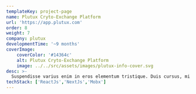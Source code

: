 ```yaml
---
templateKey: project-page
name: Plutux Cryto-Exchange Platform
url: 'https://app.plutux.com'
order: 8
weight: 7
company: plutux
developmentTime: '~9 months'
coverImage:
    coverColor: '#14364c'
    alt: Plutux Cryto-Exchange Platform
    image: ../../src/assets/images/plutux-info-cover.svg
desc: >-
  Suspendisse varius enim in eros elementum tristique. Duis cursus, mi quis viverra ornare, eros dolor interdum nulla.
techStack: ['ReactJs','NextJs','Mobx']
---
```

